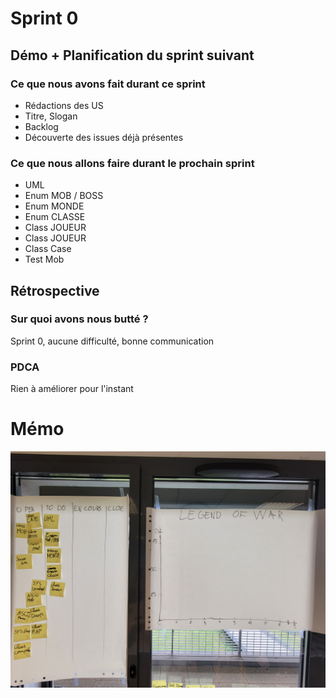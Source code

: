 # Sprint 0

## Démo + Planification du sprint suivant

### Ce que nous avons fait durant ce sprint

- Rédactions des US
- Titre, Slogan
- Backlog
- Découverte des issues déjà présentes

### Ce que nous allons faire durant le prochain sprint

- UML
- Enum MOB / BOSS
- Enum MONDE
- Enum CLASSE
- Class JOUEUR
- Class JOUEUR
- Class Case
- Test Mob

## Rétrospective

### Sur quoi avons nous butté ?

Sprint 0, aucune difficulté, bonne communication

### PDCA

Rien à améliorer pour l'instant

# Mémo
![radiateur](radiateur.jpg)
